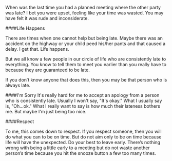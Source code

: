 When was the last time you had a planned meeting where the other party was late? I bet you were upset, feeling like your time was wasted. You may have felt it was rude and inconsiderate.

####Life Happens

There are times when one cannot help but being late. Maybe there was an accident on the highway or your child peed his/her pants and that caused a delay. I get that. Life happens. 

But we all know a few people in our circle of life who are consistently late to everything. You know to tell them to meet you earlier than you really have to because they are guaranteed to be late.

If you don’t know anyone that does this, then you may be that person who is always late.

####I'm Sorry
It's really hard for me to accept an apology from a person who is consistently late. Usually I won't say, "It's okay." What I usually say is, "Oh...ok." What I really want to say is how much their lateness bothers me. But maybe I'm just being too nice. 

####Respect

To me, this comes down to respect. If you respect someone, then you will do what you can to be on time. But do not aim only to be on time because life will have the unexpected. Do your best to leave early. There’s nothing wrong with being a little early to a meeting but do not waste another person’s time because you hit the snooze button a few too many times.
